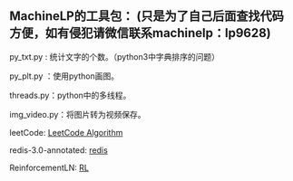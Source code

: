 
## MachineLP的工具包： (只是为了自己后面查找代码方便，如有侵犯请微信联系machinelp：lp9628)

py_txt.py : 统计文字的个数。（python3中字典排序的问题）

py_plt.py ：使用python画图。

threads.py：python中的多线程。

img_video.py：将图片转为视频保存。

leetCode: [LeetCode Algorithm](https://github.com/MachineLP/py_workSpace/tree/master/leetCode)

redis-3.0-annotated: [redis](https://github.com/MachineLP/py_workSpace/tree/master/redis-3.0-annotated)

ReinforcementLN: [RL](https://github.com/MachineLP/py_workSpace/tree/master/ReinforcementLN)


